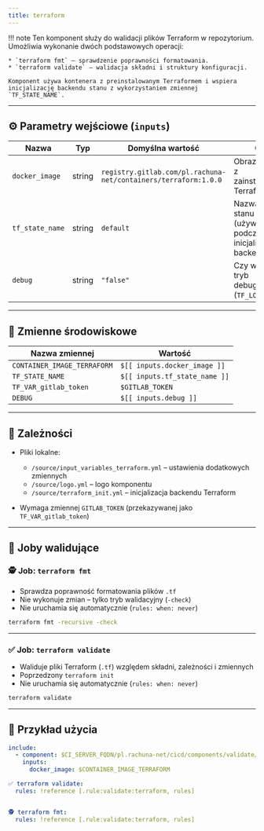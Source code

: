 ```yaml
---
title: terraform
---
```

!!! note
    Ten komponent służy do walidacji plików Terraform w repozytorium. Umożliwia wykonanie dwóch podstawowych operacji:

    * `terraform fmt` – sprawdzenie poprawności formatowania.
    * `terraform validate` – walidacja składni i struktury konfiguracji.

    Komponent używa kontenera z preinstalowanym Terraformem i wspiera inicjalizację backendu stanu z wykorzystaniem zmiennej `TF_STATE_NAME`.

---
## ⚙️ Parametry wejściowe (`inputs`)

| Nazwa           | Typ    | Domyślna wartość                                                | Opis                                                                 |
| --------------- | ------ | --------------------------------------------------------------- | -------------------------------------------------------------------- |
| `docker_image`  | string | `registry.gitlab.com/pl.rachuna-net/containers/terraform:1.0.0` | Obraz Dockera z zainstalowanym Terraformem                           |
| `tf_state_name` | string | `default`                                                       | Nazwa pliku stanu Terraform (używana podczas inicjalizacji backendu) |
| `debug`         | string | `"false"`                                                       | Czy włączyć tryb debugowania (`TF_LOG=debug`)                        |

---
## 🧬 Zmienne środowiskowe

| Nazwa zmiennej              | Wartość                       |
| --------------------------- | ----------------------------- |
| `CONTAINER_IMAGE_TERRAFORM` | `$[[ inputs.docker_image ]]`  |
| `TF_STATE_NAME`             | `$[[ inputs.tf_state_name ]]` |
| `TF_VAR_gitlab_token`       | `$GITLAB_TOKEN`               |
| `DEBUG`                     | `$[[ inputs.debug ]]`         |

---
## 🧱 Zależności

* Pliki lokalne:

  * `/source/input_variables_terraform.yml` – ustawienia dodatkowych zmiennych
  * `/source/logo.yml` – logo komponentu
  * `/source/terraform_init.yml` – inicjalizacja backendu Terraform

* Wymaga zmiennej `GITLAB_TOKEN` (przekazywanej jako `TF_VAR_gitlab_token`)

---
## 🧪 Joby walidujące

### 🕵 Job: `terraform fmt`

* Sprawdza poprawność formatowania plików `.tf`
* Nie wykonuje zmian – tylko tryb walidacyjny (`-check`)
* Nie uruchamia się automatycznie (`rules: when: never`)

```bash
terraform fmt -recursive -check
```

---
### ✅ Job: `terraform validate`

* Waliduje pliki Terraform (`.tf`) względem składni, zależności i zmiennych
* Poprzedzony `terraform init`
* Nie uruchamia się automatycznie (`rules: when: never`)

```bash
terraform validate
```

---
## 🧪 Przykład użycia

```yaml
include:
  - component: $CI_SERVER_FQDN/pl.rachuna-net/cicd/components/validate/terraform@$COMPONENT_VERSION_VALIDATE
    inputs:
      docker_image: $CONTAINER_IMAGE_TERRAFORM

✅ terraform validate:
  rules: !reference [.rule:validate:terraform, rules]


🕵 terraform fmt:
  rules: !reference [.rule:validate:terraform, rules]
```